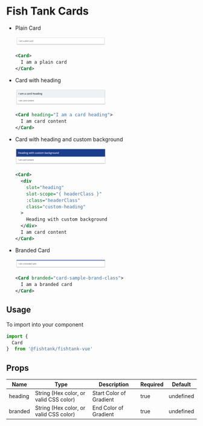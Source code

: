 # Fish Tank Cards

  - Plain Card

    <img src="../../assets/ft-card.png" width="50%" alt="Fish Tank Plain Card">
    
    ```xml
    <Card>
      I am a plain card
    </Card>
    ```
  - Card with heading

    <img src="../../assets/ft-card-heading.png" width="50%" alt="Fish Tank Plain Card">
    
    ```xml
    <Card heading="I am a card heading">
      I am card content
    </Card>
    ```

  - Card with heading and custom background

    <img src="../../assets/ft-card-custom-background.png" width="50%" alt="Fish Tank Plain Card">
    
    ```xml
    <Card>
      <div
        slot="heading"
        slot-scope="{ headerClass }"
        :class="headerClass"
        class="custom-heading"
      >
        Heading with custom background
      </div>
      I am card content
    </Card>
    ```
  
  - Branded Card

    <img src="../../assets/ft-card-branded.png" width="50%" alt="Fish Tank Plain Card">
    
    ```xml
    <Card branded="card-sample-brand-class">
      I am a branded card
    </Card>
    ```
## Usage

To import into your component

```js
import { 
  Card 
}  from '@fishtank/fishtank-vue'
```

## Props

<table>
  <thead>
    <th>Name</th>
    <th>Type</th>
    <th>Description</th>
    <th>Required</th>
    <th>Default</th>
  </thead>
  <tr>
    <td>heading</td>
    <td>String (Hex color, or valid CSS color)</td>
    <td>Start Color of Gradient</td>
    <td>true</td>
    <td>undefined</td>
  </tr>
  <tr>
    <td>branded</td>
    <td>String (Hex color, or valid CSS color)</td>
    <td>End Color of Gradient</td>
    <td>true</td>
    <td>undefined</td>
  </tr>
</table>
